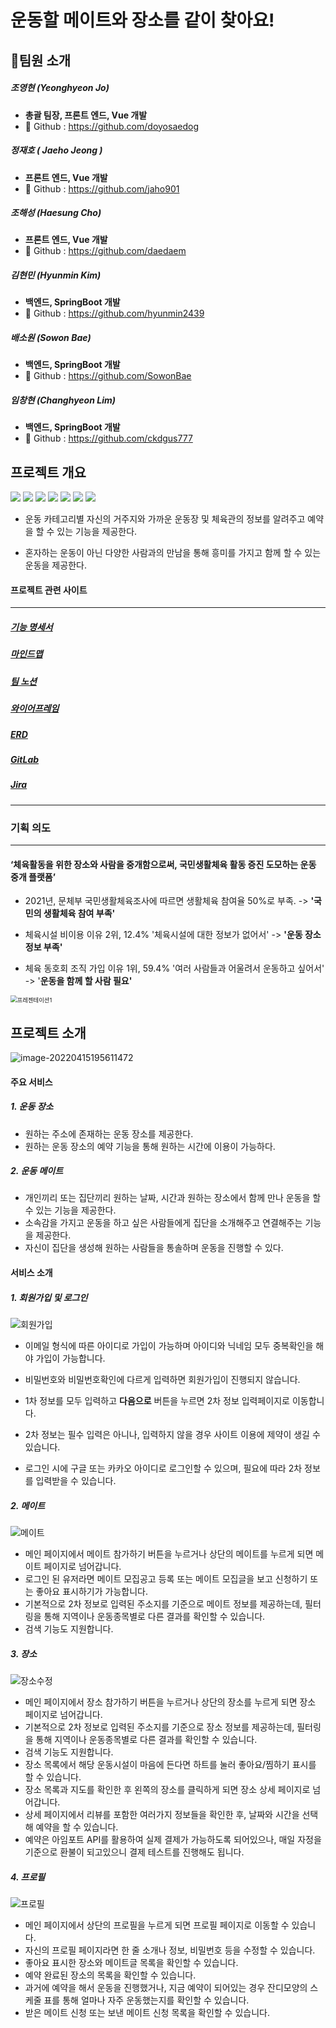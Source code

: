 # 운동할 메이트와 장소를 같이 찾아요!



## 👭팀원 소개

##### 조영현 (Yeonghyeon Jo)

- **총괄 팀장, 프론트 엔드, Vue 개발**
- 🍎 Github : https://github.com/doyosaedog

##### 정재호 ( Jaeho Jeong )

- **프론트 엔드, Vue 개발**
- 🍋 Github : https://github.com/jaho901

##### 조해성 (Haesung Cho)

- **프론트 엔드, Vue 개발**
- 🍌 Github : https://github.com/daedaem

##### 김현민 (Hyunmin Kim)

- **백엔드, SpringBoot 개발**
- 🍇 Github : https://github.com/hyunmin2439

##### 배소원 (Sowon Bae)

- **백엔드, SpringBoot 개발**
- 🍓 Github : https://github.com/SowonBae

##### 임창현 (Changhyeon Lim)

- **백엔드, SpringBoot 개발**
- 🍑 Github : https://github.com/ckdgus777





## 프로젝트 개요

<img src="https://img.shields.io/badge/vue.js-4FC08D?style=for-the-badge&logo=vue.js&logoColor=white"> <img src="https://img.shields.io/badge/Spring_Boot-6DB33F?style=for-the-badge&logo=SpringBoot&logoColor=white">  <img src="https://img.shields.io/badge/MongoDB-47A248?style=for-the-badge&logo=MongoDB&logoColor=white"> <img src="https://img.shields.io/badge/MySQL-4479A1?style=for-the-badge&logo=MySQL&logoColor=white"> <img src="https://img.shields.io/badge/Jenkins-D24939?style=for-the-badge&logo=Jenkins&logoColor=white"> <img src="https://img.shields.io/badge/NGINX-009639?style=for-the-badge&logo=NGINX&logoColor=white"> <img src="https://img.shields.io/badge/Docker-2496ED?style=for-the-badge&logo=Docker&logoColor=white">



- 운동 카테고리별 자신의 거주지와 가까운 운동장 및 체육관의 정보를 알려주고 예약을 할 수 있는 기능을 제공한다.

- 혼자하는 운동이 아닌 다양한 사람과의 만남을 통해 흥미를 가지고 함께 할 수 있는 운동을 제공한다.

  

#### 프로젝트 관련 사이트

---

##### [기능 명세서](https://docs.google.com/spreadsheets/d/1kfCWI3TbXJp1Jj8yONFbBbaU0l_I9F6j67QyKznPYfg/edit#gid=0)

##### [마인드맵](https://www.mindmeister.com/map/2250153434)

##### [팀 노션](https://www.notion.so/201826888/2fbf3ac7c3c240cd934527d143c50d0e)

##### [와이어프레임](https://www.figma.com/file/H1SQuE4vjwrjhhhonxnxa6/%EC%9E%90%EC%9C%A8-%ED%94%84%EB%A1%9C%EC%A0%9D%ED%8A%B8?node-id=0%3A1)

##### [ERD](https://www.erdcloud.com/d/PdrjSfBm9oB4e4rur)

##### [GitLab](https://lab.ssafy.com/s06-final/S06P31E205)

##### [Jira](https://jira.ssafy.com/projects/S06P31E205?selectedItem=com.atlassian.jira.jira-projects-plugin:report-page)

---



### 기획 의도

---

####  ‘체육활동을 위한 **장소**와 **사람**을 중개함으로써, 국민생활체육 활동 증진 도모하는 **운동 중개 플랫폼**’

- 2021년, 문체부 국민생활체육조사에 따르면 생활체육 참여율 50%로 부족. -> **'국민의 생활체육 참여 부족'**

- 체육시설 비이용 이유 2위, 12.4% '체육시설에 대한 정보가 없어서' -> **'운동 장소 정보 부족'**

- 체육 동호회 조직 가입 이유 1위, 59.4% '여러 사람들과 어울려서 운동하고 싶어서' -> '**운동을 함께 할 사람 필요'**

<img src="README.assets/intentionOfProject.png" alt="프레젠테이션1" style="zoom:67%;" />

## 프로젝트 소개

![image-20220415195611472](README.assets/image-20220415195611472.png)



#### 주요 서비스

##### 1. 운동 장소

- 원하는 주소에 존재하는 운동 장소를 제공한다.
- 원하는 운동 장소의 예약 기능을 통해 원하는 시간에 이용이 가능하다.



##### 2. 운동 메이트

- 개인끼리 또는 집단끼리 원하는 날짜, 시간과 원하는 장소에서 함께 만나 운동을 할 수 있는 기능을 제공한다.
- 소속감을 가지고 운동을 하고 싶은 사람들에게 집단을 소개해주고 연결해주는 기능을 제공한다.
- 자신이 집단을 생성해 원하는 사람들을 통솔하며 운동을 진행할 수 있다.



#### 서비스 소개

##### 1. 회원가입 및 로그인

![회원가입](README.assets/회원가입.gif)

- 이메일 형식에 따른 아이디로 가입이 가능하며 아이디와 닉네임 모두 중복확인을 해야 가입이 가능합니다.
- 비밀번호와 비밀번호확인에 다르게 입력하면 회원가입이 진행되지 않습니다.
- 1차 정보를 모두 입력하고 **다음으로** 버튼을 누르면 2차 정보 입력페이지로 이동합니다.
- 2차 정보는 필수 입력은 아니나, 입력하지 않을 경우 사이트 이용에 제약이 생길 수 있습니다.

- 로그인 시에 구글 또는 카카오 아이디로 로그인할 수 있으며, 필요에 따라 2차 정보를 입력받을 수 있습니다.



##### 2. 메이트

![메이트](README.assets/메이트.gif)



- 메인 페이지에서 메이트 참가하기 버튼을 누르거나 상단의 메이트를 누르게 되면 메이트 페이지로 넘어갑니다.
- 로그인 된 유저라면 메이트 모집공고 등록 또는 메이트 모집글을 보고 신청하기 또는 좋아요 표시하기가 가능합니다.
- 기본적으로 2차 정보로 입력된 주소지를 기준으로 메이트 정보를 제공하는데, 필터링을 통해 지역이나 운동종목별로 다른 결과를 확인할 수 있습니다.
- 검색 기능도 지원합니다. 



##### 3. 장소

![장소수정](README.assets/장소수정.gif)



- 메인 페이지에서 장소 참가하기 버튼을 누르거나 상단의 장소를 누르게 되면 장소 페이지로 넘어갑니다.
- 기본적으로 2차 정보로 입력된 주소지를 기준으로 장소 정보를 제공하는데, 필터링을 통해 지역이나 운동종목별로 다른 결과를 확인할 수 있습니다.
- 검색 기능도 지원합니다.
- 장소 목록에서 해당 운동시설이 마음에 든다면 하트를 눌러 좋아요/찜하기 표시를 할 수 있습니다.
- 장소 목록과 지도를 확인한 후 왼쪽의 장소를 클릭하게 되면 장소 상세 페이지로 넘어갑니다.
- 상세 페이지에서 리뷰를 포함한 여러가지 정보들을 확인한 후, 날짜와 시간을 선택해 예약을 할 수 있습니다.
- 예약은 아임포트 API를 활용하여 실제 결제가 가능하도록 되어있으나, 매일 자정을 기준으로 환불이 되고있으니 결제 테스트를 진행해도 됩니다.



##### 4. 프로필

![프로필](README.assets/프로필.gif)



- 메인 페이지에서 상단의 프로필을 누르게 되면 프로필 페이지로 이동할 수 있습니다.
- 자신의 프로필 페이지라면 한 줄 소개나 정보, 비밀번호 등을 수정할 수 있습니다.
- 좋아요 표시한 장소와 메이트글 목록을 확인할 수 있습니다.
- 예약 완료된 장소의 목록을 확인할 수 있습니다.
- 과거에 예약을 해서 운동을 진행했거나, 지금 예약이 되어있는 경우 잔디모양의 스케줄 표를 통해 얼마나 자주 운동했는지를 확인할 수 있습니다.
- 받은 메이트 신청 또는 보낸 메이트 신청 목록을 확인할 수 있습니다.